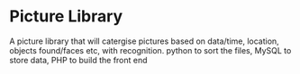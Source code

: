 # Picture Library
A picture library that will catergise pictures based on data/time, location, objects found/faces etc, with recognition.
python to sort the files, MySQL to store data, PHP to build the front end
